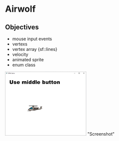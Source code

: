 # Airwolf

## Objectives
+ mouse input events
+ vertexs
+ vertex array {sf::lines}
+ velocity
+ animated sprite
+ enum class
 
![screen](screen.png) "Screenshot"


